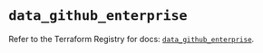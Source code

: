 # `data_github_enterprise`

Refer to the Terraform Registry for docs: [`data_github_enterprise`](https://registry.terraform.io/providers/integrations/github/6.7.1/docs/data-sources/enterprise).
